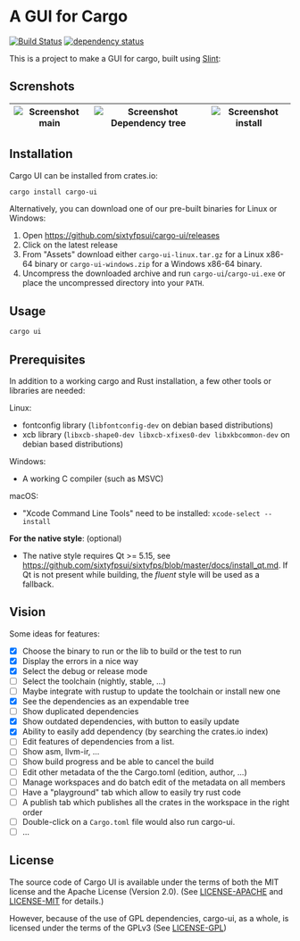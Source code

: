 # A GUI for Cargo

[![Build Status](https://github.com/sixtyfpsui/cargo-ui/workflows/Rust/badge.svg)](https://github.com/sixtyfpsui/cargo-ui/actions)
[![dependency status](https://deps.rs/repo/github/sixtyfpsui/cargo-ui/status.svg)](https://deps.rs/repo/github/sixtyfpsui/cargo-ui)

This is a project to make a GUI for cargo, built using [Slint](https://github.com/sixtyfpsui/sixtyfps):

## Screnshots

| ![Screenshot main](screenshots/main.png) | ![Screenshot Dependency tree](screenshots/deptree.png) | ![Screenshot install](screenshots/cargo_install.png) |
| ---- | ---- | ---- | 


## Installation

Cargo UI can be installed from crates.io:

```sh
cargo install cargo-ui
```

Alternatively, you can download one of our pre-built binaries for Linux or Windows:

1. Open <https://github.com/sixtyfpsui/cargo-ui/releases>
2. Click on the latest release
3. From "Assets" download either `cargo-ui-linux.tar.gz` for a Linux x86-64 binary
   or `cargo-ui-windows.zip` for a Windows x86-64 binary.
4. Uncompress the downloaded archive and run `cargo-ui`/`cargo-ui.exe` or place the
   uncompressed directory into your `PATH`.

## Usage

```sh
cargo ui
```

## Prerequisites

In addition to a working cargo and Rust installation, a few other tools or libraries are needed:

Linux:

 * fontconfig library (`libfontconfig-dev` on debian based distributions)
 * xcb library (`libxcb-shape0-dev libxcb-xfixes0-dev libxkbcommon-dev` on debian based distributions)

Windows:

 * A working C compiler (such as MSVC)

macOS:
 *  "Xcode Command Line Tools" need to be installed: `xcode-select --install`


**For the native style**:  (optional)
 * The native style requires Qt >= 5.15, see <https://github.com/sixtyfpsui/sixtyfps/blob/master/docs/install_qt.md>.
   If Qt is not present while building, the *fluent* style will be used as a fallback.

## Vision

Some ideas for features:

 - [x] Choose the binary to run or the lib to build or the test to run
 - [x] Display the errors in a nice way
 - [x] Select the debug or release mode
 - [ ] Select the toolchain (nightly, stable, ...)
 - [ ] Maybe integrate with rustup to update the toolchain or install new one
 - [x] See the dependencies as an expendable tree
 - [ ] Show duplicated dependencies
 - [x] Show outdated dependencies, with button to easily update
 - [x] Ability to easily add dependency (by searching the crates.io index)
 - [ ] Edit features of dependencies from a list.
 - [ ] Show asm, llvm-ir, ...
 - [ ] Show build progress and be able to cancel the build
 - [ ] Edit other metadata of the the Cargo.toml (edition, author, ...)
 - [ ] Manage workspaces and do batch edit of the metadata on all members
 - [ ] Have a "playground" tab which allow to easily try rust code
 - [ ] A publish tab which publishes all the crates in the workspace in the right order
 - [ ] Double-click on a `Cargo.toml` file would also run cargo-ui.
 - [ ] ...

## License

The source code of Cargo UI is available under the terms of both the MIT license
and the Apache License (Version 2.0).
(See [LICENSE-APACHE](LICENSE-APACHE) and [LICENSE-MIT](LICENSE-MIT) for details.)

However, because of the use of GPL dependencies, cargo-ui, as a whole, is licensed
under the terms of the GPLv3 (See [LICENSE-GPL](LICENSE-GPL))
